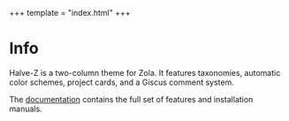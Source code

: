 +++
template = "index.html"
+++

# Info

Halve-Z is a two-column theme for Zola. It features taxonomies, automatic color schemes, project cards, and a Giscus comment system.

The [documentation](https://github.com/charlesrocket/halve-z) contains the full set of features and installation manuals.
